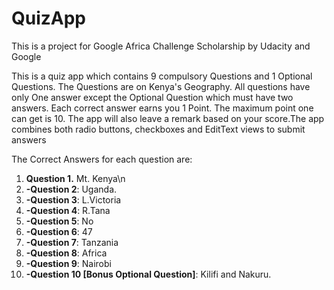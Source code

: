 # QuizApp
This is a project for Google Africa Challenge Scholarship by Udacity and Google

This is a quiz app which contains 9 compulsory Questions and 1 Optional Questions.
The Questions are on Kenya's Geography. All questions have only One answer except the Optional Question which must have two answers.
Each correct answer earns you 1 Point. The maximum point one can get is 10. 
The app will also leave a remark based on your score.The app combines both radio buttons, checkboxes and EditText views to submit answers

The Correct Answers for each question are:
1. **Question 1.** Mt. Kenya\n
2. **-Question 2**: Uganda.
3. **-Question 3**: L.Victoria
4. **-Question 4**: R.Tana
5. **-Question 5**: No
6. **-Question 6**: 47
7. **-Question 7**: Tanzania
8. **-Question 8**: Africa
9. **-Question 9**: Nairobi
10. **-Question 10 [Bonus Optional Question]**: Kilifi and Nakuru. 


